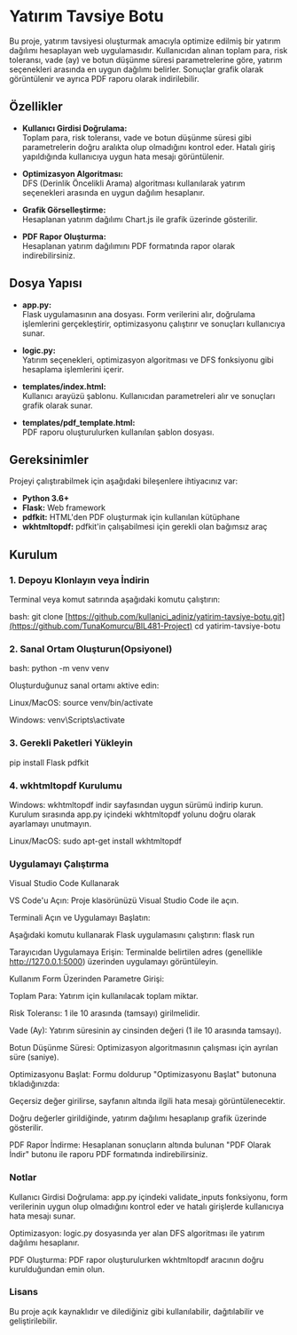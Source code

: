 # Yatırım Tavsiye Botu

Bu proje, yatırım tavsiyesi oluşturmak amacıyla optimize edilmiş bir yatırım dağılımı hesaplayan web uygulamasıdır. Kullanıcıdan alınan toplam para, risk toleransı, vade (ay) ve botun düşünme süresi parametrelerine göre, yatırım seçenekleri arasında en uygun dağılımı belirler. Sonuçlar grafik olarak görüntülenir ve ayrıca PDF raporu olarak indirilebilir.

## Özellikler

- **Kullanıcı Girdisi Doğrulama:**  
  Toplam para, risk toleransı, vade ve botun düşünme süresi gibi parametrelerin doğru aralıkta olup olmadığını kontrol eder. Hatalı giriş yapıldığında kullanıcıya uygun hata mesajı görüntülenir.
  
- **Optimizasyon Algoritması:**  
  DFS (Derinlik Öncelikli Arama) algoritması kullanılarak yatırım seçenekleri arasında en uygun dağılım hesaplanır.
  
- **Grafik Görselleştirme:**  
  Hesaplanan yatırım dağılımı Chart.js ile grafik üzerinde gösterilir.
  
- **PDF Rapor Oluşturma:**  
  Hesaplanan yatırım dağılımını PDF formatında rapor olarak indirebilirsiniz.

## Dosya Yapısı

- **app.py:**  
  Flask uygulamasının ana dosyası. Form verilerini alır, doğrulama işlemlerini gerçekleştirir, optimizasyonu çalıştırır ve sonuçları kullanıcıya sunar.

- **logic.py:**  
  Yatırım seçenekleri, optimizasyon algoritması ve DFS fonksiyonu gibi hesaplama işlemlerini içerir.

- **templates/index.html:**  
  Kullanıcı arayüzü şablonu. Kullanıcıdan parametreleri alır ve sonuçları grafik olarak sunar.

- **templates/pdf_template.html:**  
  PDF raporu oluşturulurken kullanılan şablon dosyası.

## Gereksinimler

Projeyi çalıştırabilmek için aşağıdaki bileşenlere ihtiyacınız var:

- **Python 3.6+**
- **Flask:** Web framework
- **pdfkit:** HTML'den PDF oluşturmak için kullanılan kütüphane
- **wkhtmltopdf:** pdfkit'in çalışabilmesi için gerekli olan bağımsız araç

## Kurulum

### 1. Depoyu Klonlayın veya İndirin

Terminal veya komut satırında aşağıdaki komutu çalıştırın:

bash:
git clone [https://github.com/kullanici_adiniz/yatirim-tavsiye-botu.git](https://github.com/TunaKomurcu/BIL481-Project)
cd yatirim-tavsiye-botu

### 2. Sanal Ortam Oluşturun(Opsiyonel)

bash:
python -m venv venv

Oluşturduğunuz sanal ortamı aktive edin:

Linux/MacOS:
source venv/bin/activate

Windows:
venv\Scripts\activate

### 3. Gerekli Paketleri Yükleyin

pip install Flask pdfkit

### 4. wkhtmltopdf Kurulumu

Windows:
wkhtmltopdf indir sayfasından uygun sürümü indirip kurun. Kurulum sırasında app.py içindeki wkhtmltopdf yolunu doğru olarak ayarlamayı unutmayın.

Linux/MacOS:
sudo apt-get install wkhtmltopdf


### Uygulamayı Çalıştırma

Visual Studio Code Kullanarak

VS Code'u Açın:
Proje klasörünüzü Visual Studio Code ile açın.

Terminali Açın ve Uygulamayı Başlatın:

Aşağıdaki komutu kullanarak Flask uygulamasını çalıştırın:
flask run

Tarayıcıdan Uygulamaya Erişin:
Terminalde belirtilen adres (genellikle http://127.0.0.1:5000) üzerinden uygulamayı görüntüleyin.

Kullanım
Form Üzerinden Parametre Girişi:

Toplam Para: Yatırım için kullanılacak toplam miktar.

Risk Toleransı: 1 ile 10 arasında (tamsayı) girilmelidir.

Vade (Ay): Yatırım süresinin ay cinsinden değeri (1 ile 10 arasında tamsayı).

Botun Düşünme Süresi: Optimizasyon algoritmasının çalışması için ayrılan süre (saniye).

Optimizasyonu Başlat:
Formu doldurup "Optimizasyonu Başlat" butonuna tıkladığınızda:

Geçersiz değer girilirse, sayfanın altında ilgili hata mesajı görüntülenecektir.

Doğru değerler girildiğinde, yatırım dağılımı hesaplanıp grafik üzerinde gösterilir.

PDF Rapor İndirme:
Hesaplanan sonuçların altında bulunan "PDF Olarak İndir" butonu ile raporu PDF formatında indirebilirsiniz.


### Notlar

Kullanıcı Girdisi Doğrulama:
app.py içindeki validate_inputs fonksiyonu, form verilerinin uygun olup olmadığını kontrol eder ve hatalı girişlerde kullanıcıya hata mesajı sunar.

Optimizasyon:
logic.py dosyasında yer alan DFS algoritması ile yatırım dağılımı hesaplanır.

PDF Oluşturma:
PDF rapor oluşturulurken wkhtmltopdf aracının doğru kurulduğundan emin olun.


### Lisans
Bu proje açık kaynaklıdır ve dilediğiniz gibi kullanılabilir, dağıtılabilir ve geliştirilebilir.
